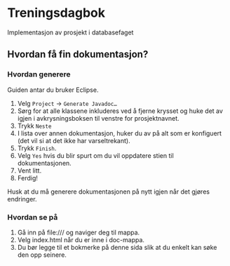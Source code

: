 # Treningsdagbok
Implementasjon av prosjekt i databasefaget

## Hvordan få fin dokumentasjon?
### Hvordan generere
Guiden antar du bruker Eclipse.

1. Velg `Project` → `Generate Javadoc…`
2. Sørg for at alle klassene inkluderes ved å fjerne krysset og huke det av igjen i avkrysningsboksen til venstre for prosjektnavnet.
3. Trykk `Neste`
4. I lista over annen dokumentasjon, huker du av på alt som er konfiguert (det vil si at det ikke har varseltrekant).
6. Trykk `Finish`.
7. Velg `Yes` hvis du blir spurt om du vil oppdatere stien til dokumentasjonen.
7. Vent litt.
8. Ferdig!

Husk at du må generere dokumentasjonen på nytt igjen når det gjøres endringer.

### Hvordan se på

1. Gå inn på file:/// og naviger deg til mappa.
2. Velg index.html når du er inne i doc-mappa.
3. Du bør legge til et bokmerke på denne sida slik at du enkelt kan søke den opp seinere.
